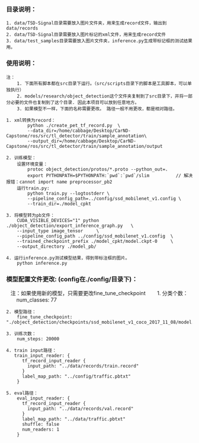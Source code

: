 ### 目录说明：  
    1. data/TSD-Signal目录需要放入图片文件夹，用来生成record文件，输出到data/records  
    2. data/TSD-Signal目录需要放入图片标记的xml文件，用来生成record文件  
    3. data/test_samples目录需要放入图片文件夹，inference.py生成带标记框的测试结果用。  

### 使用说明：  
    注：   
        1. 下面所有脚本都在src目录下运行。（src/scripts目录下的脚本是工具脚本，可以单独执行）  
        2. models/research/object_detection这个文件夹复制到了src目录下，并将一部分必要的文件也复制到了这个目录. 因此本项目可以放到任意地方。   
        3. 如果模型不一样，下面的名称需要更改。 路径一般不用更改，都是相对路径。  
    
    1. xml转换为record：
            python ./create_pet_tf_record.py  \
            --data_dir=/home/cabbage/Desktop/CarND-Capstone/ros/src/tl_detector/train/sample_annotation\
            --output_dir=/home/cabbage/Desktop/CarND-Capstone/ros/src/tl_detector/train/sample_annotation/output
            
    2. 训练模型：
        设置环境变量：
            protoc object_detection/protos/*.proto --python_out=.
            export PYTHONPATH=$PYTHONPATH:`pwd`:`pwd`/slim          // 解决报错：cannot import name preprocessor_pb2
        运行train.py:
            python train.py --logtostderr \
            --pipeline_config_path=../config/ssd_mobilenet_v1.config \
            --train_dir=./model_cpkt
        
    3. 将模型转为pb文件：
        CUDA_VISIBLE_DEVICES="1" python ./object_detection/export_inference_graph.py   \
        --input_type image_tensor     \
        --pipeline_config_path ../config/ssd_mobilenet_v1.config  \
        --trained_checkpoint_prefix ./model_cpkt/model.ckpt-0     \
        --output_directory ./model_pb/
        
    4. 运行inference.py测试模型结果，得到带标注框的图片。
        python inference.py
        
### 模型配置文件更改: (config在./config/目录下)：   
    注：如果使用新的模型，只需要更改fine_tune_checkpoint
    
    1. 分类个数：  
        num_classes: 77  
        
    2. 模型路径：   
        fine_tune_checkpoint: "./object_detection/checkpoints/ssd_mobilenet_v1_coco_2017_11_08/model.ckpt"    
        
    3. 训练次数：  
        num_steps: 20000  
        
    4. train input路径：  
       train_input_reader: {  
          tf_record_input_reader {  
            input_path: "../data/records/train.record"  
          }  
          label_map_path: "../config/traffic.pbtxt"  
        }  
 
    5. eval路径：  
        eval_input_reader: {
          tf_record_input_reader {
            input_path: "../data/records/val.record"
          }
          label_map_path: "../data/traffic.pbtxt"
          shuffle: false
          num_readers: 1
        }

